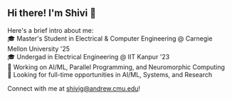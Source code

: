 ## Hi there! I'm Shivi 👋

Here's a brief intro about me: <br>
🎓 Master's Student in Electrical & Computer Engineering @ Carnegie Mellon University '25 <br>
🎓 Undergad in Electrical Engineering @ IIT Kanpur '23 <br>
🔬 Working on AI/ML, Parallel Programming, and Neuromorphic Computing <br>
💼 Looking for full-time opportunities in AI/ML, Systems, and Research <br>

Connect with me at shivig@andrew.cmu.edu!
